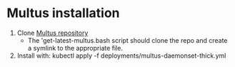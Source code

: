 # Multus installation

1. Clone [Multus repository](https://github.com/k8snetworkplumbingwg/multus-cni.git)
   - The 'get-latest-multus.bash script should clone the repo and create a symlink to the appropriate file.
2. Install with: kubectl apply -f deployments/multus-daemonset-thick.yml



